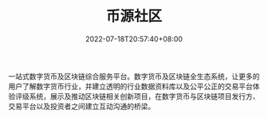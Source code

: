 ﻿---
weight: 
title: "币源社区"
description: "一站式数字货币及区块链综合服务平台。数字货币及区块链全生态系统，让更多的用户了解数字货币行业，并建立透明的行业数据资料库以及公平公正的交易平台体验评级系统，展示及推动区块链相关创新项目，在数字货币与区块链项目发行方、交易平台以及投资者之间建立互动沟通的桥梁。"
date: 2022-07-18T20:57:40+08:00
lastmod: 2022-07-18T14:57:40+08:00
draft: false
authors: ["Cindy"]
featuredImage: "biyuanshequ.png"
link: "https://m.itjuzi.com/company/6121064"
tags: ["元宇宙社区","币源社区"]
categories: ["navigation"]
navigation: ["元宇宙社区"]
lightgallery: true
toc: true
pinned: false
recommend: false
recommend1: false
---
一站式数字货币及区块链综合服务平台。数字货币及区块链全生态系统，让更多的用户了解数字货币行业，并建立透明的行业数据资料库以及公平公正的交易平台体验评级系统，展示及推动区块链相关创新项目，在数字货币与区块链项目发行方、交易平台以及投资者之间建立互动沟通的桥梁。
